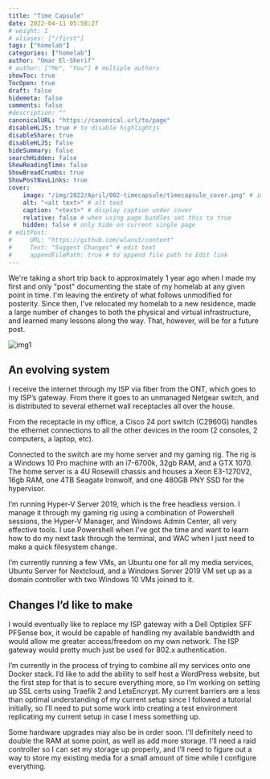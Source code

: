 ```yaml
---
title: "Time Capsule"
date: 2022-04-11 05:58:27
# weight: 1
# aliases: ["/first"]
tags: ["homelab"]
categories: ["homelab"]
author: "Omar El-Sherif"
# author: ["Me", "You"] # multiple authors
showToc: true
TocOpen: true
draft: false
hidemeta: false
comments: false
#description: ""
canonicalURL: "https://canonical.url/to/page"
disableHLJS: true # to disable highlightjs
disableShare: true
disableHLJS: false
hideSummary: false
searchHidden: false
ShowReadingTime: false
ShowBreadCrumbs: true
ShowPostNavLinks: true
cover:
    image: "/img/2022/April/002-timecapsule/timecapsule_cover.png" # image path/url
    alt: "<alt text>" # alt text
    caption: "<text>" # display caption under cover
    relative: false # when using page bundles set this to true
    hidden: false # only hide on current single page
# editPost:
#     URL: "https://github.com/wlanut/content"
#     Text: "Suggest Changes" # edit text
#     appendFilePath: true # to append file path to Edit link
---
```




We're taking a short trip back to approximately 1 year ago when I made my first and only "post" documenting the state of my homelab at any given point in time. I'm leaving the entirety of what follows unmodified for posterity. Since then, I've relocated my homelab to a new residence, made a large number of changes to both the physical and virtual infrastructure, and learned many lessons along the way. That, however, will be for a future post.

![img1](/img/2022/April/002-timecapsule/homelabfirst.jpg)


## An evolving system
I receive the internet through my ISP via fiber from the ONT, which goes to my ISP’s gateway. From there it goes to an unmanaged Netgear switch, and is distributed to several ethernet wall receptacles all over the house.

From the receptacle in my office, a Cisco 24 port switch (C2960G) handles the ethernet connections to all the other devices in the room (2 consoles, 2 computers, a laptop, etc).

Connected to the switch are my home server and my gaming rig. The rig is a Windows 10 Pro machine with an i7-6700k, 32gb RAM, and a GTX 1070. The home server is a 4U Rosewill chassis and houses a Xeon E3-1270V2, 16gb RAM, one 4TB Seagate Ironwolf, and one 480GB PNY SSD for the hypervisor.

I’m running Hyper-V Server 2019, which is the free headless version. I manage it through my gaming rig using a combination of Powershell sessions, the Hyper-V Manager, and Windows Admin Center, all very effective tools. I use Powershell when I’ve got the time and want to learn how to do my next task through the terminal, and WAC when I just need to make a quick filesystem change.

I’m currently running a few VMs, an Ubuntu one for all my media services, Ubuntu Server for Nextcloud, and a Windows Server 2019 VM set up as a domain controller with two Windows 10 VMs joined to it.

## Changes I’d like to make
I would eventually like to replace my ISP gateway with a Dell Optiplex SFF PFSense box, it would be capable of handling my available bandwidth and would allow me greater access/freedom on my own network. The ISP gateway would pretty much just be used for 802.x authentication.

I’m currently in the process of trying to combine all my services onto one Docker stack. I’d like to add the ability to self host a WordPress website, but the first step for that is to secure everything more, so I’m working on setting up SSL certs using Traefik 2 and LetsEncrypt. My current barriers are a less than optimal understanding of my current setup since I followed a tutorial initially, so I’ll need to put some work into creating a test environment replicating my current setup in case I mess something up.

Some hardware upgrades may also be in order soon. I’ll definitely need to double the RAM at some point, as well as add more storage. I’ll need a raid controller so I can set my storage up properly, and I’ll need to figure out a way to store my existing media for a small amount of time while I configure everything.